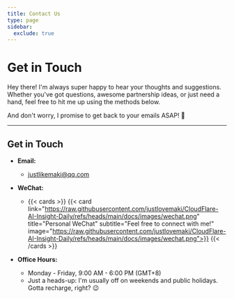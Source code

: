 ```yaml
---
title: Contact Us
type: page
sidebar:
  exclude: true
---
```

# Get in Touch

Hey there! I'm always super happy to hear your thoughts and suggestions. Whether you've got questions, awesome partnership ideas, or just need a hand, feel free to hit me up using the methods below.

And don't worry, I promise to get back to your emails ASAP! 🚀

---

## **Get in Touch**

*   **Email:**
    *   [justlikemaki@qq.com](mailto:justlikemaki@qq.com)

*   **WeChat:**
    *   {{< cards >}}
        {{< card link="https://raw.githubusercontent.com/justlovemaki/CloudFlare-AI-Insight-Daily/refs/heads/main/docs/images/wechat.png" title="Personal WeChat" subtitle="Feel free to connect with me!" image="https://raw.githubusercontent.com/justlovemaki/CloudFlare-AI-Insight-Daily/refs/heads/main/docs/images/wechat.png">}}
        {{< /cards >}}

*   **Office Hours:**
    *   Monday - Friday, 9:00 AM - 6:00 PM (GMT+8)
    *   Just a heads-up: I'm usually off on weekends and public holidays. Gotta recharge, right? 😉